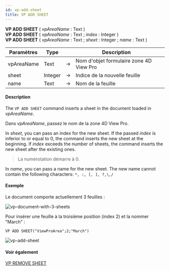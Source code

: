 ```yaml
---
id: vp-add-sheet
title: VP ADD SHEET
---
```


<!-- REF #_method_.VP ADD SHEET.Syntax -->

**VP ADD SHEET** ( _vpAreaName_ : Text )<br/>**VP ADD SHEET** ( _vpAreaName_ : Text ; _index_ : Integer )<br/>**VP ADD SHEET** ( _vpAreaName_ : Text ; _sheet_ : Integer ; _name_ : Text )<!-- END REF -->

<!-- REF #_method_.VP ADD SHEET.Params -->

| Paramètres | Type    |    | Description                             |                  |
| ---------- | ------- | -- | --------------------------------------- | ---------------- |
| vpAreaName | Text    | -> | Nom d'objet formulaire zone 4D View Pro |                  |
| sheet      | Integer | -> | Indice de la nouvelle feuille           |                  |
| name       | Text    | -> | Nom de la feuille                       | <!-- END REF --> |

#### Description

The `VP ADD SHEET` command <!-- REF #_method_.VP ADD SHEET.Summary -->inserts a sheet in the document loaded in _vpAreaName_.<!-- END REF -->

Dans _vpAreaName_, passez le nom de la zone 4D View Pro.

In _sheet_, you can pass an index for the new sheet. If the passed _index_ is inferior to or equal to 0, the command inserts the new sheet at the beginning. If _index_ exceeds the number of sheets, the command inserts the new sheet after the existing ones.

> La numérotation démarre à 0.

In _name_, you can pass a name for the new sheet. The new name cannot contain the following characters: `*, :, [, ], ?,\,/`

#### Exemple

Le document comporte actuellement 3 feuilles :

![vp-document-with-3-sheets](../../assets/en/ViewPro/vp-sheet-3.png)

Pour insérer une feuille à la troisième position (index 2) et la nommer "March" :

```4d
VP ADD SHEET("ViewProArea";2;"March")
```

![vp-add-sheet](../../assets/en/ViewPro/vp-add-sheet.png)

#### Voir également

[VP REMOVE SHEET](vp-remove-sheet.md)
